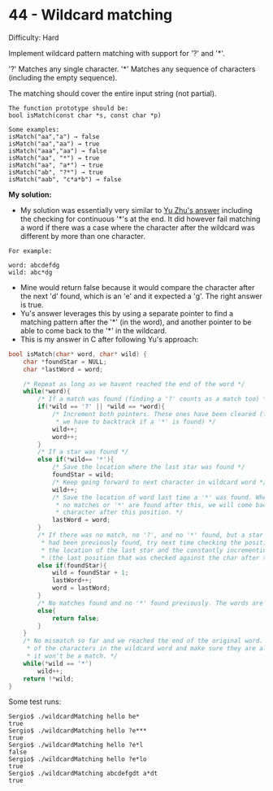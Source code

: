 # 44 - Wildcard matching

Difficulty: Hard

Implement wildcard pattern matching with support for '?' and '*'.

'?' Matches any single character.
'*' Matches any sequence of characters (including the empty sequence).

The matching should cover the entire input string (not partial).
````
The function prototype should be:
bool isMatch(const char *s, const char *p)

Some examples:
isMatch("aa","a") → false
isMatch("aa","aa") → true
isMatch("aaa","aa") → false
isMatch("aa", "*") → true
isMatch("aa", "a*") → true
isMatch("ab", "?*") → true
isMatch("aab", "c*a*b") → false
````

**My solution:**
- My solution was essentially very similar to [Yu Zhu's answer](http://yucoding.blogspot.com/2013/02/leetcode-question-123-wildcard-matching.html) including the checking for continuous '*'s at the end. It did however fail matching a word if there was a case where the character after the wildcard was different by more than one character.

````
For example:

word: abcdefdg
wild: abc*dg 
````
- Mine would return false because it would compare the character after the next 'd' found, which is an 'e' and it expected a 'g'. The right answer is true.
- Yu's answer leverages this by using a separate pointer to find a matching pattern after the '\*' (in the word), and another pointer to be able to come back to the '\*' in the wildcard.
- This is my answer in C after following Yu's approach:

````c
bool isMatch(char* word, char* wild) {
    char *foundStar = NULL;
    char *lastWord = word;

    /* Repeat as long as we havent reached the end of the word */
    while(*word){
        /* If a match was found (finding a '?' counts as a match too) */
        if(*wild == '?' || *wild == *word){
            /* Increment both pointers. These ones have been cleared (for now, unless
             * we have to backtrack if a '*' is found) */
            wild++;
            word++;
        }
        /* If a star was found */
        else if(*wild== '*'){
            /* Save the location where the last star was found */
            foundStar = wild;
            /* Keep going forward to next character in wildcard word */
            wild++;
            /* Save the location of word last time a '*' was found. Whenever 
             * no matches or '*' are found after this, we will come back to the 
             * character after this position. */
            lastWord = word;
        }
        /* If there was no match, no '?', and no '*' found, but a star
         * had been previously found, try next time checking the position after
         * the location of the last star and the constantly incrementing lastWord
         * (the last position that was checked against the char after the '*') */
        else if(foundStar){
            wild = foundStar + 1;
            lastWord++;
            word = lastWord;
        }
        /* No matches found and no '*' found previously. The words are not matched. */
        else{
            return false;
        }
    }
    /* No mismatch so far and we reached the end of the original word. Now check the rest
     * of the characters in the wildcard word and make sure they are all '*'. Otherwise, 
     * it won't be a match. */
    while(*wild == '*')
        wild++;
    return !*wild;
}
````

Some test runs:
````
Sergio$ ./wildcardMatching hello he*
true
Sergio$ ./wildcardMatching hello ?e***
true
Sergio$ ./wildcardMatching hello ?e*l
false
Sergio$ ./wildcardMatching hello ?e*lo
true
Sergio$ ./wildcardMatching abcdefgdt a*dt
true
````